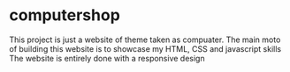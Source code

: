 # computershop
This project is just a website of theme taken as compuater.
The main moto of building this website is to showcase my HTML, CSS and javascript skills
The website is entirely done with a responsive design
